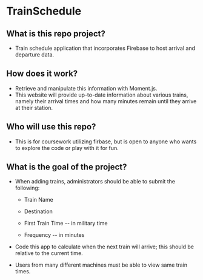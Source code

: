# TrainSchedule
## What is this repo project?

* Train schedule application that incorporates Firebase to host arrival and departure data. 

## How does it work?

* Retrieve and manipulate this information with Moment.js. 
* This website will provide up-to-date information about various trains, namely their arrival times and how many minutes remain until they arrive at their station.

## Who will use this repo?

* This is for coursework utilizing firbase, but is open to anyone who wants to explore the code or play with it for fun.

## What is the goal of the project?

* When adding trains, administrators should be able to submit the following:
    
    * Train Name
    
    * Destination 
    
    * First Train Time -- in military time
    
    * Frequency -- in minutes
  
* Code this app to calculate when the next train will arrive; this should be relative to the current time.
  
* Users from many different machines must be able to view same train times.